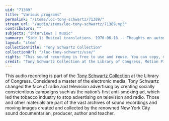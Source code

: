 ```yaml
---
uid: "71389"
title: "Various programs"
permalink: "/items/loc-tony-schwartz/71389/"
stream_url: "/audio/items/loc-tony-schwartz/71389.mp3"
contributors: ""
subjects: "interviews | music"
summary: "Side 1: Musical translations. 1970-06-16 -- Thoughts on automation. 1969-04-08 -- Michael & Pat. 1966-01-17. Side 2: Children & sickness. 1970-11-10 -- Proud parents. 1966-03-29 -- Intercommunication. 1967-09-05."
layout: "item"
collectionTitle: "Tony Schwartz Collection"
collectionUrl: "/loc-tony-schwartz/use/"
rights: "This sound recording is free to use and reuse. You can copy, modify, distribute and perform the work, even for commercial purposes, all without asking permission. Attribution is recommended but not required."
credit: "Tony Schwartz Collection at the Library of Congress, Motion Picture, Broadcasting and Recorded Sound Division."
---
```


This audio recording is part of the [Tony Schwartz Collection](https://www.loc.gov/rr/record/schwartzcollection.html) at the Library of Congress. Considered a master of the electronic media, Tony Schwartz changed the face of radio and television advertising by creating socially conscientious campaigns such as the nation’s first anti-smoking ad, which led the tobacco industry to stop advertising on television and radio. Those and other materials are part of the vast archives of sound recordings and moving images created and collected by the renowned New York City sound documentarian, producer, author and teacher.